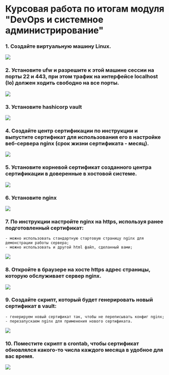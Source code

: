 # Курсовая работа по итогам модуля "DevOps и системное администрирование"

### 1. Создайте виртуальную машину Linux.
![](https://c.radikal.ru/c40/2201/89/64ee42a6008b.png)

### 2. Установите ufw и разрешите к этой машине сессии на порты 22 и 443, при этом трафик на интерфейсе localhost (lo) должен ходить свободно на все порты.

![](https://a.radikal.ru/a43/2201/dc/0acd816372d8.png)

### 3. Установите hashicorp vault

![](https://a.radikal.ru/a01/2201/a9/40a9290bcd58.png)

### 4. Cоздайте центр сертификации по инструкции и выпустите сертификат для использования его в настройке веб-сервера nginx (срок жизни сертификата - месяц).

![](https://b.radikal.ru/b05/2201/94/899820581059.png)

### 5. Установите корневой сертификат созданного центра сертификации в доверенные в хостовой системе.

![](https://c.radikal.ru/c24/2201/d8/962edd214732.png)

### 6. Установите nginx

![](https://a.radikal.ru/a30/2201/ac/884d37bdd7c7.png)

### 7. По инструкции настройте nginx на https, используя ранее подготовленный сертификат:

    - можно использовать стандартную стартовую страницу nginx для демонстрации работы сервера;
    - можно использовать и другой html файл, сделанный вами;

![](https://d.radikal.ru/d34/2201/78/e8971b5ef524.png)

### 8. Откройте в браузере на хосте https адрес страницы, которую обслуживает сервер nginx.

![](https://d.radikal.ru/d43/2201/0d/8b653d5f45db.png)

### 9. Создайте скрипт, который будет генерировать новый сертификат в vault:

    - генерируем новый сертификат так, чтобы не переписывать конфиг nginx;
    - перезапускаем nginx для применения нового сертификата.

![](https://c.radikal.ru/c35/2201/c8/935fbc5e5742.png)

### 10. Поместите скрипт в crontab, чтобы сертификат обновлялся какого-то числа каждого месяца в удобное для вас время.

![](https://a.radikal.ru/a31/2201/fc/7508da8c3863.png)


